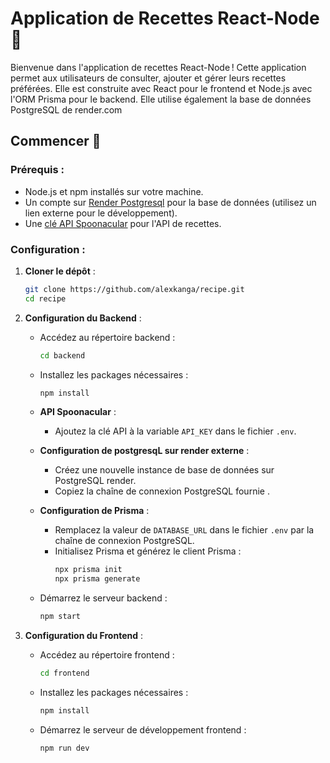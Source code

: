 
# Application de Recettes React-Node 🍲

Bienvenue dans l'application de recettes React-Node ! Cette application permet aux utilisateurs de consulter, ajouter et gérer leurs recettes préférées. Elle est construite avec React pour le frontend et Node.js avec l'ORM Prisma pour le backend. Elle utilise également la base de données PostgreSQL de render.com

## Commencer 🚀

### Prérequis :

- Node.js et npm installés sur votre machine.
- Un compte sur [Render Postgresql](https://render.com/docs/postgresql-creating-connecting) pour la base de données (utilisez un lien externe pour le développement).
- Une [clé API Spoonacular](https://spoonacular.com/food-api) pour l'API de recettes.

### Configuration :

1. **Cloner le dépôt** :
   ```bash
   git clone https://github.com/alexkanga/recipe.git
   cd recipe
   ```

2. **Configuration du Backend** :

   - Accédez au répertoire backend :
     ```bash
     cd backend
     ```

   - Installez les packages nécessaires :
     ```bash
     npm install
     ```

   - **API Spoonacular** :
     - Ajoutez la clé API à la variable `API_KEY` dans le fichier `.env`.

   - **Configuration de postgresqL sur render externe** :
     - Créez une nouvelle instance de base de données sur PostgreSQL render.
     - Copiez la chaîne de connexion PostgreSQL fournie .

   - **Configuration de Prisma** :
     - Remplacez la valeur de `DATABASE_URL` dans le fichier `.env` par la chaîne de connexion PostgreSQL.
     - Initialisez Prisma et générez le client Prisma :
       ```bash
       npx prisma init
       npx prisma generate
       ```

   - Démarrez le serveur backend :
     ```bash
     npm start
     ```

3. **Configuration du Frontend** :

   - Accédez au répertoire frontend :
     ```bash
     cd frontend
     ```

   - Installez les packages nécessaires :
     ```bash
     npm install
     ```

   - Démarrez le serveur de développement frontend :
     ```bash
     npm run dev
     ```
